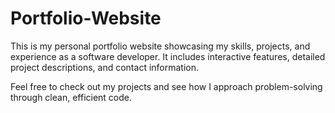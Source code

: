 # Portfolio-Website
This is my personal portfolio website showcasing my skills, projects, and experience as a software developer. It includes interactive features, detailed project descriptions, and contact information.

Feel free to check out my projects and see how I approach problem-solving through clean, efficient code.
